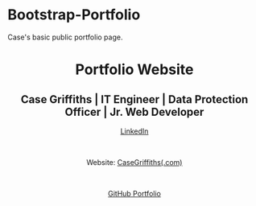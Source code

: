 # Bootstrap-Portfolio
Case's basic public portfolio page.
<h1 align="center">Portfolio Website</h1>
<h2 align="center">Case Griffiths | IT Engineer | Data Protection Officer | Jr. Web Developer </h2>

<p align="center"><a href="https://www.linkedin.com/in/case-griffiths-93838426/">LinkedIn</a></p><br>
<p align="center">Website: <a href="https://www.casegriffiths.com">CaseGriffiths(.com)</a></p><br>

<p align="center"><a href="https://saladshootrdlux.github.io/Bootstrap-Portfolio/">GitHub Portfolio</a></p><br>
<p align="center">
<img src="">
